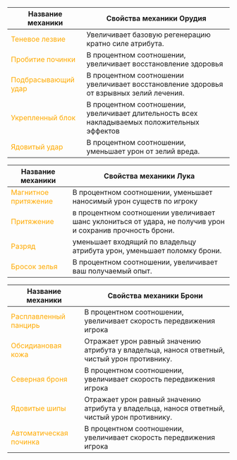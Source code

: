 | Название механики  | Свойства механики Орудия  |
| ------------ | ------------ |
| <span style="color:rgb(255, 170, 0)">Теневое лезвие</span> | Увеличивает базовую регенерацию кратно силе атрибута.  |
| <span style="color:rgb(255, 170, 0)">Пробитие починки</span> | В процентном соотношении, увеличивает восстановление здоровья  |
| <span style="color:rgb(255, 170, 0)">Подбрасывающий удар</span> | В процентном соотношении увеличивает восстановление здоровья от взрывных зелий лечения.  |
| <span style="color:rgb(255, 170, 0)">Укрепленный блок</span> | В процентном соотношении, увеличивает длительность всех накладываемых положительных эффектов  |
| <span style="color:rgb(255, 170, 0)">Ядовитый удар</span> | В процентном соотношении, уменьшает урон от зелий вреда.  |


| Название механики  | Свойства механики Лука  |
| ------------ | ------------ |
| <span style="color:rgb(255, 170, 0)">Магнитное притяжение</span> | В процентном соотношении, уменьшает наносимый урон существ по игроку  |
| <span style="color:rgb(255, 170, 0)">Притяжение</span> | в процентном соотношении увеличивает шанс уклониться от удара, не получив урон и сохранив прочность брони.  |
| <span style="color:rgb(255, 170, 0)">Разряд</span> | уменьшает входящий по владельцу атрибута урон, уменьшает поломку брони.   |
| <span style="color:rgb(255, 170, 0)">Бросок зелья</span> | В процентном соотношении, увеличивает ваш получаемый опыт.  |

| Название механики  | Свойства механики Брони  |
| ------------ | ------------ |
| <span style="color:rgb(255, 170, 0)">Расплавленный панцирь</span> | В процентном соотношении, увеличивает скорость передвижения игрока  |
| <span style="color:rgb(255, 170, 0)">Обсидиановая кожа</span> | Отражает урон равный значению атрибута у владельца, нанося ответный, чистый урон противнику.  |
| <span style="color:rgb(255, 170, 0)">Северная броня</span> | В процентном соотношении, увеличивает скорость передвижения игрока  |
| <span style="color:rgb(255, 170, 0)">Ядовитые шипы</span> | Отражает урон равный значению атрибута у владельца, нанося ответный, чистый урон противнику.  |
| <span style="color:rgb(255, 170, 0)">Автоматическая починка</span> | В процентном соотношении, увеличивает скорость передвижения игрока  |
